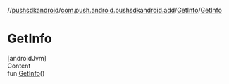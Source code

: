 //[pushsdkandroid](../../index.md)/[com.push.android.pushsdkandroid.add](../index.md)/[GetInfo](index.md)/[GetInfo](-get-info.md)



# GetInfo  
[androidJvm]  
Content  
fun [GetInfo](-get-info.md)()  



